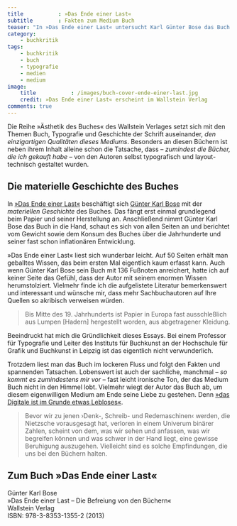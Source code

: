 ```yaml
---
title           : »Das Ende einer Last«
subtitle        : Fakten zum Medium Buch
teaser: "In »Das Ende einer Last« untersucht Karl Günter Bose das Buch. Auf 50 Seiten setzt sich der Professor für Typografie in Ruhe mit dem Medium auseinander."
category:
    - buchkritik
tags:
    - buchkritik
    - buch
    - typografie
    - medien
    - medium
image:
    title           : /images/buch-cover-ende-einer-last.jpg
    credit: »Das Ende einer Last« erscheint im Wallstein Verlag
comments: true
---
```


Die Reihe »Ästhetik des Buches« des Wallstein Verlages setzt sich mit den Themen Buch, Typografie und Geschichte der Schrift auseinander, *den einzigartigen Qualitäten dieses Mediums*. Besonders an diesen Büchern ist neben ihrem Inhalt alleine schon die Tatsache, dass – *zumindest die Bücher, die ich gekauft habe* – von den Autoren selbst typografisch und layout-technisch gestaltet wurden.

## Die materielle Geschichte des Buches

In [»Das Ende einer Last«][1] beschäftigt sich [Günter Karl Bose][2] mit der *materiellen Geschichte* des Buches. Das fängt erst einmal grundlegend beim Papier und seiner Herstellung an. Anschließend nimmt Günter Karl Bose das Buch in die Hand, schaut es sich von allen Seiten an und berichtet vom Gewicht sowie dem  Konsum des Buches über die Jahrhunderte und seiner fast schon inflationären Entwicklung.

»Das Ende einer Last« liest sich wunderbar leicht. Auf 50 Seiten erhält man geballtes Wissen, das beim ersten Mal eigentlich kaum erfasst kann. Auch wenn Günter Karl Bose sein Buch mit 136 Fußnoten anreichert, hatte ich auf keiner Seite das Gefühl, dass der Autor mit seinem enormen Wissen herumstolziert. Vielmehr finde ich die aufgelistete Literatur bemerkenswert und interessant und wünsche mir, dass mehr Sachbuchautoren auf Ihre Quellen so akribisch verweisen würden.

> Bis Mitte des 19. Jahrhunderts ist Papier in Europa fast ausschleßlich aus Lumpen [Hadern] hergestellt worden, aus abgetragener Kleidung.

Beeindruckt hat mich die Gründlichkeit dieses Essays. Bei einem Professor für Typografie und Leiter des Instituts für Buchkunst an der Hochschule für Grafik und Buchkunst in Leipzig ist das eigentlich nicht verwunderlich.

Trotzdem liest man das Buch im lockeren Fluss und folgt den Fakten und spannenden Tatsachen. Lobenswert ist auch der sachliche, manchmal – *so kommt es zumindestens mir vor* – fast leicht ironische Ton, der das Medium Buch nicht in den Himmel lobt. Vielmehr wiegt der Autor das Buch ab, um diesem eigenwilligen Medium am Ende seine Liebe zu gestehen. Denn [»das Digitale ist im Grunde etwas Lebloses«][3].

> Bevor wir zu jenen ›Denk-, Schreib- und Redemaschinen‹ werden, die Nietzsche vorausgesagt hat, verloren in einem Univerum binärer Zahlen, scheint von dem, was wir sehen und anfassen, was wir begreifen können und was schwer in der Hand liegt, eine gewisse Beruhigung auszugehen. Vielleicht sind es solche Empfindungen, die uns bei den Büchern halten.

## Zum Buch »Das Ende einer Last«

Günter Karl Bose  
»Das Ende einer Last – Die Befreiung von den Büchern«  
Wallstein Verlag  
ISBN: 978-3-8353-1355-2 (2013)  


 [1]: http://www.wallstein-verlag.de/9783835313552-guenter-karl-bose-das-ende-einer-last.html
 [2]: http://www.wallstein-verlag.de/autoren/guenter-karl-bose.html
 [3]: http://www.deutschlandradiokultur.de/das-digitale-ist-etwas-im-grunde-lebloses.954.de.html?dram:article_id=266314
 [4]: #
 [5]: #
 [6]: #
 [7]: #
 [8]: #
 [9]: #
 [10]: #
